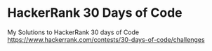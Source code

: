 # HackerRank 30 Days of Code
My Solutions to HackerRank 30 days of Code
https://www.hackerrank.com/contests/30-days-of-code/challenges
